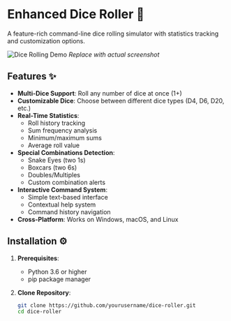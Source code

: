 # Enhanced Dice Roller 🎲

A feature-rich command-line dice rolling simulator with statistics tracking and customization options.

![Dice Rolling Demo](https://via.placeholder.com/600x400.png?text=Dice+Roller+Demo) *Replace with actual screenshot*

## Features ✨

- **Multi-Dice Support**: Roll any number of dice at once (1+)
- **Customizable Dice**: Choose between different dice types (D4, D6, D20, etc.)
- **Real-Time Statistics**:
  - Roll history tracking
  - Sum frequency analysis
  - Minimum/maximum sums
  - Average roll value
- **Special Combinations Detection**:
  - Snake Eyes (two 1s)
  - Boxcars (two 6s)
  - Doubles/Multiples
  - Custom combination alerts
- **Interactive Command System**:
  - Simple text-based interface
  - Contextual help system
  - Command history navigation
- **Cross-Platform**: Works on Windows, macOS, and Linux

## Installation ⚙️

1. **Prerequisites**:
   - Python 3.6 or higher
   - pip package manager

2. **Clone Repository**:
   ```bash
   git clone https://github.com/yourusername/dice-roller.git
   cd dice-roller
